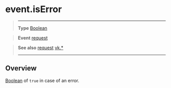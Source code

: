 # event.isError

> --------------------- ------------------------------------------------------------------------------------------
> __Type__              [Boolean](https://docs.coronalabs.com/api/type/Boolean.html)

> __Event__             [request](/plugin/vk/event/request/index.md)

> __See also__          [request](/plugin/vk/event/request/index.md)
>						[vk.*](/plugin/vk/index.md)
> --------------------- ------------------------------------------------------------------------------------------

## Overview

[Boolean](https://docs.coronalabs.com/api/type/Boolean.html) of `true` in case of an error.